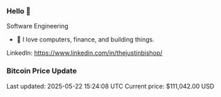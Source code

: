 ### Hello 🤙  

Software Engineering

- 🔭 I love computers, finance, and building things.
  
LinkedIn: https://www.linkedin.com/in/thejustinbishop/  


































































































































































































































































































































































### Bitcoin Price Update
Last updated: 2025-05-22 15:24:08 UTC
Current price: $111,042.00 USD
